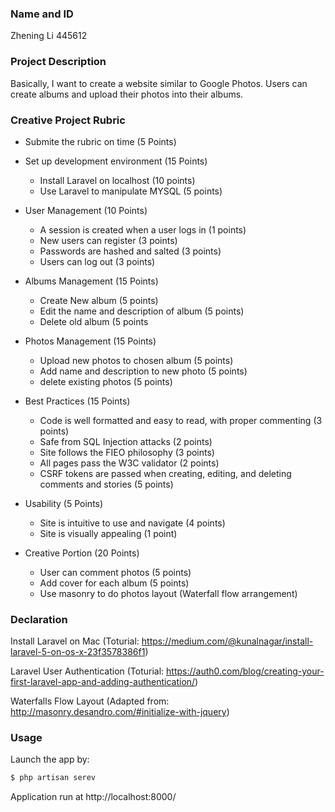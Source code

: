 ### Name and ID
Zhening Li 445612

### Project Description
Basically, I want to create a website similar to Google Photos. Users can create albums and upload their photos into their albums.


### Creative Project Rubric
- Submite the rubric on time (5 Points)  

- Set up development environment (15 Points)
    - Install Laravel on localhost (10 points)
    - Use Laravel to manipulate MYSQL (5 points) 

- User Management (10 Points)
    - A session is created when a user logs in (1 points) 
    - New users can register (3 points)
    - Passwords are hashed and salted (3 points)
    - Users can log out (3 points)  

- Albums Management (15 Points)
    - Create New album (5 points)
    - Edit the name and description of album (5 points)
    - Delete old album (5 points

- Photos Management (15 Points)  
    - Upload new photos to chosen album (5 points)
    - Add name and description to new photo (5 points)
    - delete existing photos (5 points)  

- Best Practices (15 Points)
    - Code is well formatted and easy to read, with proper commenting (3 points)
    - Safe from SQL Injection attacks (2 points)
    - Site follows the FIEO philosophy (3 points)
    - All pages pass the W3C validator (2 points)
    - CSRF tokens are passed when creating, editing, and deleting comments and stories (5 points)  

- Usability (5 Points)
    - Site is intuitive to use and navigate (4 points)
    - Site is visually appealing (1 point)  

- Creative Portion (20 Points)
    - User can comment photos (5 points)
    - Add cover for each album (5 points)
    - Use masonry to do  photos layout (Waterfall flow arrangement)


### Declaration
Install Laravel on Mac (Toturial: https://medium.com/@kunalnagar/install-laravel-5-on-os-x-23f3578386f1) 

Laravel User Authentication (Toturial: https://auth0.com/blog/creating-your-first-laravel-app-and-adding-authentication/)

Waterfalls Flow Layout (Adapted from: http://masonry.desandro.com/#initialize-with-jquery)


### Usage

Launch the app by: 
```sh
$ php artisan serev
```
Application run at http://localhost:8000/
